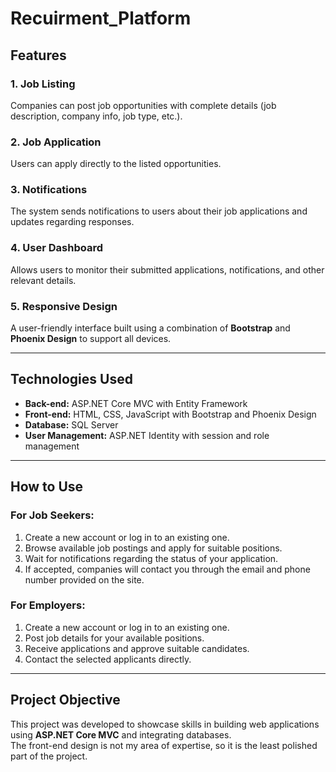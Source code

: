 # **Recuirment_Platform**

## **Features**  
### 1. **Job Listing**  
Companies can post job opportunities with complete details (job description, company info, job type, etc.).  

### 2. **Job Application**  
Users can apply directly to the listed opportunities.  

### 3. **Notifications**  
The system sends notifications to users about their job applications and updates regarding responses.  

### 4. **User Dashboard**  
Allows users to monitor their submitted applications, notifications, and other relevant details.  

### 5. **Responsive Design**  
A user-friendly interface built using a combination of **Bootstrap** and **Phoenix Design** to support all devices.  

---

## **Technologies Used**  
- **Back-end:** ASP.NET Core MVC with Entity Framework  
- **Front-end:** HTML, CSS, JavaScript with Bootstrap and Phoenix Design  
- **Database:** SQL Server  
- **User Management:** ASP.NET Identity with session and role management  

---

## **How to Use**  

### **For Job Seekers:**  
1. Create a new account or log in to an existing one.  
2. Browse available job postings and apply for suitable positions.  
3. Wait for notifications regarding the status of your application.  
4. If accepted, companies will contact you through the email and phone number provided on the site.  

### **For Employers:**  
1. Create a new account or log in to an existing one.  
2. Post job details for your available positions.  
3. Receive applications and approve suitable candidates.  
4. Contact the selected applicants directly.  

---

## **Project Objective**  
This project was developed to showcase skills in building web applications using **ASP.NET Core MVC** and integrating databases.  
The front-end design is not my area of expertise, so it is the least polished part of the project.

